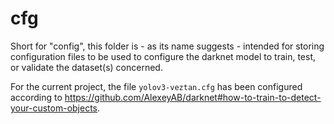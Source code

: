 # cfg

Short for "config", this folder is - as its name suggests - intended for storing configuration files to be used to configure the darknet model
to train, test, or validate the dataset(s) concerned. 

For the current project, the file `yolov3-veztan.cfg` has been configured according to https://github.com/AlexeyAB/darknet#how-to-train-to-detect-your-custom-objects. 

